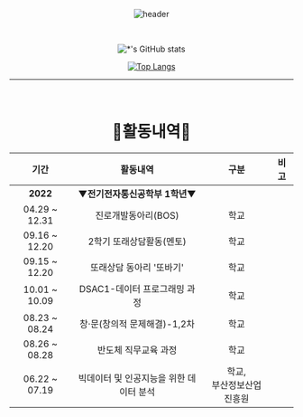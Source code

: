 <div align="center">

![header](https://capsule-render.vercel.app/api?type=waving&color=003399&height=230&section=header&text=🌙Jeongeun%20Moon🌙&fontSize=40&fontAlignY=40)

<br>
  
![*'s GitHub stats](https://github-readme-stats.vercel.app/api?username=jeongeuniii&show_icons=true&theme=tokyonight)
<br>
  
[![Top Langs](https://github-readme-stats.vercel.app/api/top-langs/?username=jeongeuniii&layout=compact)](https://github.com/jeongeuniii/github-readme-stats)
<br>
<hr>
<br>

# 📖활동내역📖
  
| 기간 | 활동내역 | 구분 | 비고 |
| :----: | :--------: | :---: | :---: |
| **2022** | ▼**전기전자통신공학부 1학년**▼ |  |  |
| 04.29 ~ 12.31 | 진로개발동아리(BOS) | 학교 |  |
| 09.16 ~ 12.20 | 2학기 또래상담활동(멘토) | 학교 |  |
| 09.15 ~ 12.20 | 또래상담 동아리 '또바기' | 학교 |  |
| 10.01 ~ 10.09 | DSAC1-데이터 프로그래밍 과정 | 학교 |  |
| 08.23 ~ 08.24 | 창·문(창의적 문제해결)-1,2차 | 학교 |  |
| 08.26 ~ 08.28 | 반도체 직무교육 과정 | 학교 |  |
| 06.22 ~ 07.19 | 빅데이터 및 인공지능을 위한 데이터 분석 | 학교,<br>부산정보산업진흥원 |  |
